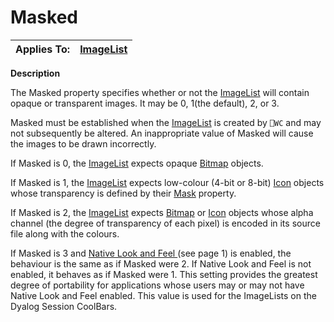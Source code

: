 




<h1 class="heading"><span class="name">Masked</span></h1>

| Applies To: | [ImageList](../a-z/imagelist.md) |
| --- | ---  |


**Description**


The Masked property specifies whether or not the [ImageList](../a-z/imagelist.md) will contain opaque or transparent images. It may be 0, 1(the default), 2, or 3.



Masked must be established when the [ImageList](../a-z/imagelist.md) is created by `⎕WC` and may not subsequently be altered. An inappropriate value of Masked will cause the images to be drawn incorrectly.


If Masked is 0, the [ImageList](../a-z/imagelist.md) expects opaque [Bitmap](../a-z/bitmap.md) objects.


If Masked is 1, the [ImageList](../a-z/imagelist.md) expects low-colour (4-bit or 8-bit) [Icon](../a-z/icon.md) objects whose transparency is defined by their [Mask](../a-z/mask.md) property.


If Masked is 2,  the [ImageList](../a-z/imagelist.md) expects [Bitmap](../a-z/bitmap.md) or [Icon](../a-z/icon.md) objects whose alpha channel (the degree of transparency of each pixel) is encoded in its source file along with the colours.


If Masked is 3 and [Native Look and Feel ](../../Miscellaneous/Windows%20XP%20Look%20and%20Feel.htm)
(see page 1)
 is enabled, the behaviour is the same as if Masked were 2. If Native Look and Feel is not enabled, it behaves as if Masked were 1. This setting provides the greatest degree of portability for applications whose users may or may not have Native Look and Feel enabled. This value is used for the ImageLists on the Dyalog Session CoolBars.


